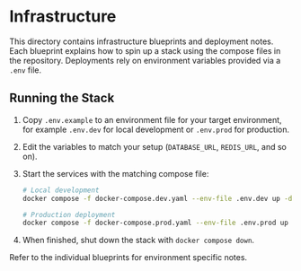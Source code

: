 # Infrastructure

This directory contains infrastructure blueprints and deployment notes.
Each blueprint explains how to spin up a stack using the compose files in
the repository. Deployments rely on environment variables provided via a
`.env` file.

## Running the Stack

1. Copy `.env.example` to an environment file for your target environment,
   for example `.env.dev` for local development or `.env.prod` for production.
2. Edit the variables to match your setup (`DATABASE_URL`, `REDIS_URL`, and so
   on).
3. Start the services with the matching compose file:

    ```bash
    # Local development
    docker compose -f docker-compose.dev.yaml --env-file .env.dev up -d

    # Production deployment
    docker compose -f docker-compose.prod.yaml --env-file .env.prod up -d
    ```

4. When finished, shut down the stack with `docker compose down`.

Refer to the individual blueprints for environment specific notes.
